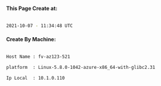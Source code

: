 
   
#### This Page Create at:

```bash

2021-10-07 - 11:34:48 UTC

```

#### Create By Machine:

```bash

Host Name : fv-az123-521

platform  : Linux-5.8.0-1042-azure-x86_64-with-glibc2.31

Ip Local  : 10.1.0.110

```

